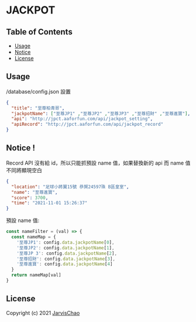 # **JACKPOT**

## **Table of Contents**

  * [Usage](#usage)
  * [Notice](#notice)
  * [License](#license)

## **Usage**

/database/config.json 設置
```json
{
  "title": "至尊柏青哥",
  "jackpotName": ["至尊JP1" ,"至尊JP2" ,"至尊JP3" ,"至尊招財" ,"至尊進寶"],
  "api": "http://jpct.aaforfun.com/api/jackpot_setting",
  "apiRecord": "http://jpct.aaforfun.com/api/jackpot_record"
}
```
## **Notice !**
Record API 沒有給 id，所以只能抓預設 name 值，如果替換新的 api 而 name 值不同將顯現空白
```json
{
  "location": "足球小將翼15號 恭賀24597珠 B區皇室",
  "name": "至尊進寶",
  "score": 3700,
  "time": "2021-11-01 15:26:37"
}
```

預設 name 值:
```js
const nameFilter = (val) => {
  const nameMap = {
    '至尊JP1': config.data.jackpotName[0],
    '至尊JP2': config.data.jackpotName[1],
    '至尊JP 3': config.data.jackpotName[2],
    '至尊招財': config.data.jackpotName[3],
    '至尊進寶': config.data.jackpotName[4]
  }
  return nameMap[val]
}
```


## **License**

Copyright (c) 2021 [JarvisChao](https://github.com/JarvisChao/)
